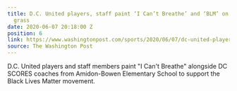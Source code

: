 ```yaml
---
title: D.C. United players, staff paint ‘I Can’t Breathe’ and ‘BLM’ on Audi Field
  grass
date: 2020-06-07 20:18:00 Z
position: 6
link: https://www.washingtonpost.com/sports/2020/06/07/dc-united-players-staff-paint-i-cant-breathe-blm-audi-field-grass/
source: The Washington Post
---
```


D.C. United players and staff members paint "I Can't Breathe" alongside DC SCORES coaches from Amidon-Bowen Elementary School to support the Black Lives Matter movement.